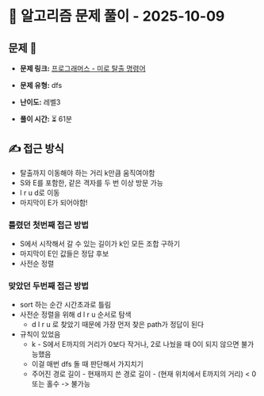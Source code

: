 # 📝 알고리즘 문제 풀이 - 2025-10-09

## 문제 📖

- **문제 링크:** [프로그래머스 - 미로 탈출 명령어](https://school.programmers.co.kr/learn/courses/30/lessons/150365)

- **문제 유형:** dfs

- **난이도:** 레벨3

- **풀이 시간:** ⏳ 61분

## ✍ 접근 방식

- 탈출까지 이동해야 하는 거리 k만큼 움직여야함
- S와 E를 포함한, 같은 격자를 두 번 이상 방문 가능
- l r u d로 이동
- 마지막이 E가 되어야함!

### 틀렸던 첫번째 접근 방법

- S에서 시작해서 갈 수 있는 길이가 k인 모든 조합 구하기
- 마지막이 E인 값들은 정답 후보
- 사전순 정렬

### 맞았던 두번째 접근 방법

- sort 하는 순간 시간초과로 틀림
- 사전순 정렬을 위해 d l r u 순서로 탐색
  - d l r u 로 찾았기 때문에 가장 먼저 찾은 path가 정답이 된다
- 규칙이 있었음
  - k - S에서 E까지의 거리가 0보다 작거나, 2로 나눴을 때 0이 되지 않으면 불가능했음
  - 이걸 매번 dfs 돌 때 판단해서 가지치기
  - 주어진 경로 길이 - 현재까지 쓴 경로 길이 - (현재 위치에서 E까지의 거리) < 0 또는 홀수 -> 불가능

